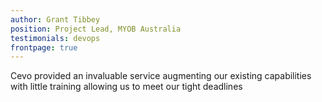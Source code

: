 ```yaml
---
author: Grant Tibbey
position: Project Lead, MYOB Australia
testimonials: devops
frontpage: true
---
```

Cevo provided an invaluable service augmenting our existing capabilities with little training allowing us to meet our tight deadlines
